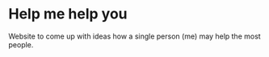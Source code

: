 # Help me help you
 Website to come up with ideas how a single person (me) may help the most people.
